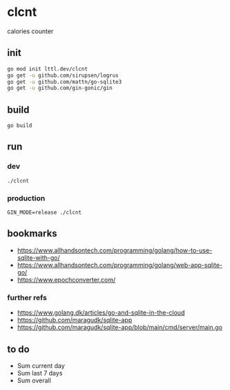 # clcnt

calories counter

## init

```bash
go mod init lttl.dev/clcnt
go get -u github.com/sirupsen/logrus
go get -u github.com/mattn/go-sqlite3
go get -u github.com/gin-gonic/gin
```

## build

`go build`

## run

### dev

`./clcnt`

### production

`GIN_MODE=release ./clcnt`

## bookmarks

- https://www.allhandsontech.com/programming/golang/how-to-use-sqlite-with-go/
- https://www.allhandsontech.com/programming/golang/web-app-sqlite-go/
- https://www.epochconverter.com/

### further refs

- https://www.golang.dk/articles/go-and-sqlite-in-the-cloud
- https://github.com/maragudk/sqlite-app
- https://github.com/maragudk/sqlite-app/blob/main/cmd/server/main.go

## to do

- Sum current day
- Sum last 7 days
- Sum overall